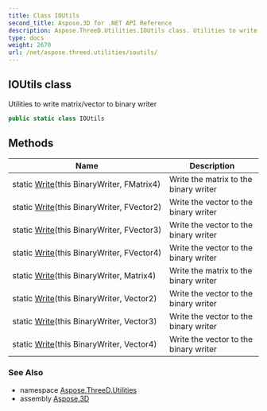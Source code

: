 ```yaml
---
title: Class IOUtils
second_title: Aspose.3D for .NET API Reference
description: Aspose.ThreeD.Utilities.IOUtils class. Utilities to write matrix/vector to binary writer
type: docs
weight: 2670
url: /net/aspose.threed.utilities/ioutils/
---
```

## IOUtils class

Utilities to write matrix/vector to binary writer

```csharp
public static class IOUtils
```

## Methods

| Name | Description |
| --- | --- |
| static [Write](../../aspose.threed.utilities/ioutils/write/#write)(this BinaryWriter, FMatrix4) | Write the matrix to the binary writer |
| static [Write](../../aspose.threed.utilities/ioutils/write/#write_1)(this BinaryWriter, FVector2) | Write the vector to the binary writer |
| static [Write](../../aspose.threed.utilities/ioutils/write/#write_2)(this BinaryWriter, FVector3) | Write the vector to the binary writer |
| static [Write](../../aspose.threed.utilities/ioutils/write/#write_3)(this BinaryWriter, FVector4) | Write the vector to the binary writer |
| static [Write](../../aspose.threed.utilities/ioutils/write/#write_4)(this BinaryWriter, Matrix4) | Write the matrix to the binary writer |
| static [Write](../../aspose.threed.utilities/ioutils/write/#write_5)(this BinaryWriter, Vector2) | Write the vector to the binary writer |
| static [Write](../../aspose.threed.utilities/ioutils/write/#write_6)(this BinaryWriter, Vector3) | Write the vector to the binary writer |
| static [Write](../../aspose.threed.utilities/ioutils/write/#write_7)(this BinaryWriter, Vector4) | Write the vector to the binary writer |

### See Also

* namespace [Aspose.ThreeD.Utilities](../../aspose.threed.utilities/)
* assembly [Aspose.3D](../../)


